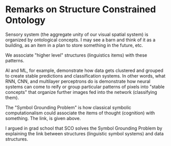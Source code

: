 # Remarks on Structure Constrained Ontology

Sensory system (the aggregate unity of our visual spatial system) is organized by ontological concepts. I may see a barn and think of it as a building, as an item in a plan to store something in the future, etc.

We associate "higher level" structures (linguistics items) with these patterns. 

AI and ML, for example, demonstrate how data gets clustered and grouped to create stable predictions and classification systems. In other words, what RNN, CNN, and multilayer perceptrons do is demonstrate how neural systems can come to reify or group particular patterns of pixels into "stable concepts" that organize further images fed into the network (classifying them).

The "Symbol Grounding Problem" is how classical symbolic computationalism could associate the items of thought (cognition) with something. The link, is given above.

I argued in grad school that SCO solves the Symbol Grounding Problem by explaining the link between structures (linguistic symbol systems) and data structures.